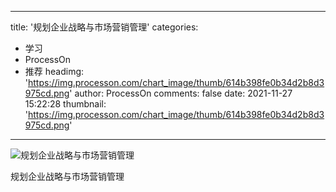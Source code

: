 
---
title: '规划企业战略与市场营销管理'
categories: 
 - 学习
 - ProcessOn
 - 推荐
headimg: 'https://img.processon.com/chart_image/thumb/614b398fe0b34d2b8d3975cd.png'
author: ProcessOn
comments: false
date: 2021-11-27 15:22:28
thumbnail: 'https://img.processon.com/chart_image/thumb/614b398fe0b34d2b8d3975cd.png'
---

<div>   
<img class="thumb" alt="规划企业战略与市场营销管理" src="https://img.processon.com/chart_image/thumb/614b398fe0b34d2b8d3975cd.png" referrerpolicy="no-referrer">
<p>规划企业战略与市场营销管理</p>  
</div>
            